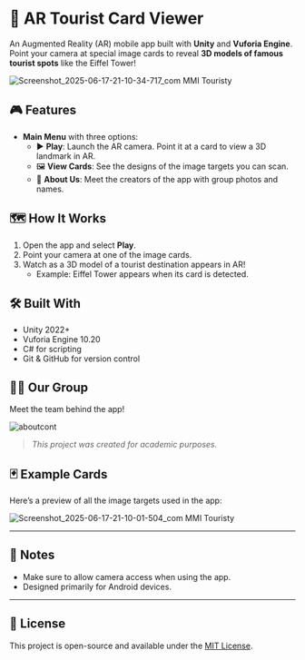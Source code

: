 # 📸 AR Tourist Card Viewer

An Augmented Reality (AR) mobile app built with **Unity** and **Vuforia Engine**.  
Point your camera at special image cards to reveal **3D models of famous tourist spots** like the Eiffel Tower!

![Screenshot_2025-06-17-21-10-34-717_com MMI Touristy](https://github.com/user-attachments/assets/00648c00-956b-452e-9803-ea24ad3e9365)

## 🎮 Features

- **Main Menu** with three options:
  - ▶️ **Play**: Launch the AR camera. Point it at a card to view a 3D landmark in AR.
  - 🖼️ **View Cards**: See the designs of the image targets you can scan.
  - 👥 **About Us**: Meet the creators of the app with group photos and names.

## 🗺️ How It Works

1. Open the app and select **Play**.
2. Point your camera at one of the image cards.
3. Watch as a 3D model of a tourist destination appears in AR!
   - Example: Eiffel Tower appears when its card is detected.

## 🛠️ Built With

- Unity 2022+  
- Vuforia Engine 10.20  
- C# for scripting  
- Git & GitHub for version control

## 👨‍💻 Our Group

Meet the team behind the app!

![aboutcont](https://github.com/user-attachments/assets/01c0b81b-148f-4bc9-b32b-68cc071d140e)

> _This project was created for academic purposes._

## 🃏 Example Cards

Here’s a preview of all the image targets used in the app:

![Screenshot_2025-06-17-21-10-01-504_com MMI Touristy](https://github.com/user-attachments/assets/2bf66983-1990-4fb7-b7aa-a7833488dcd2)

---

## 📲 Notes

- Make sure to allow camera access when using the app.
- Designed primarily for Android devices.

---

## 🔗 License

This project is open-source and available under the [MIT License](LICENSE).
